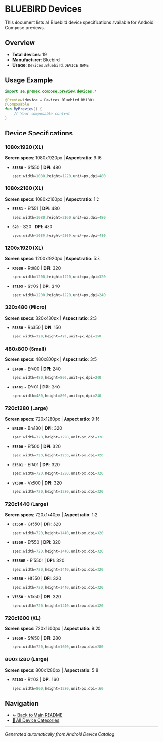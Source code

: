 # BLUEBIRD Devices

This document lists all Bluebird device specifications available for Android Compose previews.

## Overview

- **Total devices**: 19
- **Manufacturer**: Bluebird
- **Usage**: `Devices.Bluebird.DEVICE_NAME`

## Usage Example

```kotlin
import se.premex.compose.preview.devices.*

@Preview(device = Devices.Bluebird.BM180)
@Composable
fun MyPreview() {
    // Your composable content
}
```

## Device Specifications

### 1080x1920 (XL)

**Screen specs**: 1080x1920px | **Aspect ratio**: 9:16

- **`SF550`** - Sf550 | **DPI**: 480
  ```kotlin
  spec:width=1080,height=1920,unit=px,dpi=480
  ```

### 1080x2160 (XL)

**Screen specs**: 1080x2160px | **Aspect ratio**: 1:2

- **`EF551`** - Ef551 | **DPI**: 480
  ```kotlin
  spec:width=1080,height=2160,unit=px,dpi=480
  ```

- **`S20`** - S20 | **DPI**: 480
  ```kotlin
  spec:width=1080,height=2160,unit=px,dpi=480
  ```

### 1200x1920 (XL)

**Screen specs**: 1200x1920px | **Aspect ratio**: 5:8

- **`RT080`** - Rt080 | **DPI**: 320
  ```kotlin
  spec:width=1200,height=1920,unit=px,dpi=320
  ```

- **`ST103`** - St103 | **DPI**: 240
  ```kotlin
  spec:width=1200,height=1920,unit=px,dpi=240
  ```

### 320x480 (Micro)

**Screen specs**: 320x480px | **Aspect ratio**: 2:3

- **`RP350`** - Rp350 | **DPI**: 150
  ```kotlin
  spec:width=320,height=480,unit=px,dpi=150
  ```

### 480x800 (Small)

**Screen specs**: 480x800px | **Aspect ratio**: 3:5

- **`EF400`** - Ef400 | **DPI**: 240
  ```kotlin
  spec:width=480,height=800,unit=px,dpi=240
  ```

- **`EF401`** - Ef401 | **DPI**: 240
  ```kotlin
  spec:width=480,height=800,unit=px,dpi=240
  ```

### 720x1280 (Large)

**Screen specs**: 720x1280px | **Aspect ratio**: 9:16

- **`BM180`** - Bm180 | **DPI**: 320
  ```kotlin
  spec:width=720,height=1280,unit=px,dpi=320
  ```

- **`EF500`** - Ef500 | **DPI**: 320
  ```kotlin
  spec:width=720,height=1280,unit=px,dpi=320
  ```

- **`EF501`** - Ef501 | **DPI**: 320
  ```kotlin
  spec:width=720,height=1280,unit=px,dpi=320
  ```

- **`VX500`** - Vx500 | **DPI**: 320
  ```kotlin
  spec:width=720,height=1280,unit=px,dpi=320
  ```

### 720x1440 (Large)

**Screen specs**: 720x1440px | **Aspect ratio**: 1:2

- **`CF550`** - Cf550 | **DPI**: 320
  ```kotlin
  spec:width=720,height=1440,unit=px,dpi=320
  ```

- **`EF550`** - Ef550 | **DPI**: 320
  ```kotlin
  spec:width=720,height=1440,unit=px,dpi=320
  ```

- **`EF550R`** - Ef550r | **DPI**: 320
  ```kotlin
  spec:width=720,height=1440,unit=px,dpi=320
  ```

- **`HF550`** - Hf550 | **DPI**: 320
  ```kotlin
  spec:width=720,height=1440,unit=px,dpi=320
  ```

- **`VF550`** - Vf550 | **DPI**: 320
  ```kotlin
  spec:width=720,height=1440,unit=px,dpi=320
  ```

### 720x1600 (XL)

**Screen specs**: 720x1600px | **Aspect ratio**: 9:20

- **`SF650`** - Sf650 | **DPI**: 280
  ```kotlin
  spec:width=720,height=1600,unit=px,dpi=280
  ```

### 800x1280 (Large)

**Screen specs**: 800x1280px | **Aspect ratio**: 5:8

- **`RT103`** - Rt103 | **DPI**: 160
  ```kotlin
  spec:width=800,height=1280,unit=px,dpi=160
  ```

## Navigation

- [← Back to Main README](../../README.md)
- [📱 All Device Categories](../README.md)

---
*Generated automatically from Android Device Catalog*
